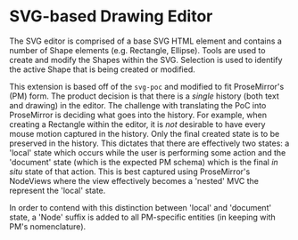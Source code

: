 # SVG-based Drawing Editor

The SVG editor is comprised of a base SVG HTML element and contains a number of Shape elements (e.g. Rectangle, Ellipse). Tools are used to create and modify the Shapes within the SVG. Selection is used to identify the active Shape that is being created or modified.

This extension is based off of the `svg-poc` and modified to fit ProseMirror's (PM) form. The product decision is that there is a *single* history (both text and drawing) in the editor. The challenge with translating the PoC into ProseMirror is deciding what goes into the history. For example, when creating a Rectangle within the editor, it is *not* desirable to have every mouse motion captured in the history. Only the final created state is to be preserved in the history. This dictates that there are effectively two states: a 'local' state which occurs while the user is performing some action and the 'document' state (which is the expected PM schema) which is the final *in situ* state of that action. This is best captured using ProseMirror's NodeViews where the view effectively becomes a 'nested' MVC the represent the 'local' state.

In order to contend with this distinction between 'local' and 'document' state, a 'Node' suffix is added to all PM-specific entities (in keeping with PM's nomenclature).